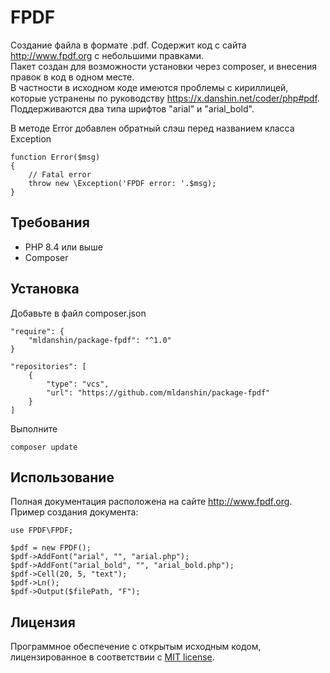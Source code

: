 # FPDF

Создание файла в формате .pdf. 
Содержит код с сайта http://www.fpdf.org с небольшими правками.  
Пакет создан для возможности установки через composer, и внесения правок в код в одном месте.  
В частности в исходном коде имеются проблемы с кириллицей, которые устранены по руководству https://x.danshin.net/coder/php#pdf.  
Поддерживаются два типа шрифтов "arial" и "arial_bold".

В методе Error добавлен обратный слэш перед названием класса Exception

    function Error($msg)
    {
        // Fatal error
        throw new \Exception('FPDF error: '.$msg);
    }

## Требования
- PHP 8.4 или выше
- Composer

## Установка
Добавьте в файл composer.json  

    "require": {
        "mldanshin/package-fpdf": "^1.0"
    }

    "repositories": [
        {
            "type": "vcs",
            "url": "https://github.com/mldanshin/package-fpdf"
        }
    ]

Выполните

    composer update

## Использование
Полная документация расположена на сайте http://www.fpdf.org.  
Пример создания документа:

    use FPDF\FPDF;

    $pdf = new FPDF();
    $pdf->AddFont("arial", "", "arial.php");
    $pdf->AddFont("arial_bold", "", "arial_bold.php");
    $pdf->Cell(20, 5, "text");
    $pdf->Ln();
    $pdf->Output($filePath, "F");

## Лицензия

Программное обеспечение с открытым исходным кодом, лицензированное в соответствии с [MIT license](https://opensource.org/licenses/MIT).